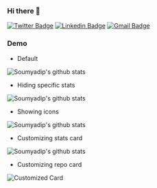 ### Hi there 👋


[![Twitter Badge](https://img.shields.io/badge/-@S_oumyadip-1ca0f1?style=flat-square&labelColor=1ca0f1&logo=twitter&logoColor=white&link=https://twitter.com/s_oumyadip)](https://twitter.com/s_oumyadip) [![Linkedin Badge](https://img.shields.io/badge/-SoumyadipChowdhury-blue?style=flat-square&logo=Linkedin&logoColor=white&link=https://www.linkedin.com/in/soumyadip-chowdhury/)](https://www.linkedin.com/in/soumyadip-chowdhury)
[![Gmail Badge](https://img.shields.io/badge/-soumyadip.note@gmail.com-c14438?style=flat-square&logo=Gmail&logoColor=white&link=mailto:soumyadip.note@gmail.com)](mailto:soumyadip.note@gmail.com)


### Demo

- Default

![Soumyadip's github stats](https://github-readme-stats.vercel.app/api?username=soumyadip007)

- Hiding specific stats

![Soumyadip's github stats](https://github-readme-stats.vercel.app/api?username=soumyadip007&hide=["contribs","issues"])

- Showing icons

![Soumyadip's github stats](https://github-readme-stats.vercel.app/api?username=soumyadip007&hide=["issues"]&show_icons=true)

- Customizing stats card

![Soumyadip's github stats](https://github-readme-stats.vercel.app/api/?username=soumyadip007&show_icons=true&title_color=fff&icon_color=79ff97&text_color=9f9f9f&bg_color=151515)

- Customizing repo card

![Customized Card](https://github-readme-stats.vercel.app/api/pin?username=soumyadip007&repo=github-readme-stats&title_color=fff&icon_color=f9f9f9&text_color=9f9f9f&bg_color=151515)



